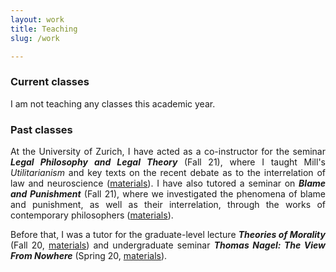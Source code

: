```yaml
---
layout: work
title: Teaching
slug: /work

---
```

### Current classes

<p align="justify">I am not teaching any classes this academic year.</p>





### Past classes

<p align="justify">At the University of Zurich, I have acted as a co-instructor for the seminar <b><i>Legal Philosophy and Legal Theory</i></b> (Fall 21), where I taught Mill's <i>Utilitarianism</i> and key texts on the recent debate as to the interrelation of law and neuroscience (<a href="https://lms.uzh.ch/auth/RepositoryEntry/17070556318/CourseNode/102288776924793">materials</a>). I have also tutored a seminar on <b><i>Blame and Punishment</i></b> (Fall 21), where we investigated the phenomena of blame and punishment, as well as their interrelation, through the works of contemporary philosophers (<a href="https://lms.uzh.ch/auth/RepositoryEntry/17073866296/CourseNode/85421310414617">materials</a>).</p>


<p align="justify">Before that, I was a tutor for the graduate-level lecture <b><i>Theories of Morality</i></b> (Fall 20, <a href="https://lms.uzh.ch/auth/RepositoryEntry/16827187510/CourseNode/85421310414617">materials</a>) and undergraduate seminar <b><i>Thomas Nagel: The View From Nowhere</i></b> (Spring 20, <a href="https://lms.uzh.ch/auth/RepositoryEntry/16718364774/CourseNode/85421310414617">materials</a>).</p>

